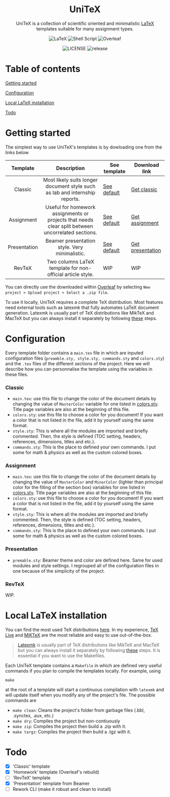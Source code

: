 <div align="center">

# UniTeX

UniTeX is a collection of scientific oriented and minimalistic [LaTeX](https://www.latex-project.org/) templates suitable for many assignment types.

![LaTeX](https://img.shields.io/badge/latex-%23008080.svg?style=for-the-badge&logo=latex&logoColor=white) ![Shell Script](https://img.shields.io/badge/shell_script-%23121011.svg?style=for-the-badge&logo=gnu-bash&logoColor=white) ![Overleaf](https://img.shields.io/badge/Overleaf-47A141?style=for-the-badge&logo=Overleaf&logoColor=white)

![LICENSE](https://img.shields.io/github/license/BCarnaval/UniTeX?color=blue&style=for-the-badge) ![release](https://img.shields.io/github/v/tag/BCarnaval/Unitex?color=%23FF7F50&style=for-the-badge)

</div>

# Table of contents

[Getting started](#getting-started)

[Configuration](#configuration)

[Local LaTeX installation](#local-latex-installation)

[Todo](#todo)

# Getting started

The simplest way to use UniTeX's templates is by dowloading one from the links below

<div align="center">

|   Template   	|                                                                                                                    Description                                                                                                                    	| See template                                                                       	| Download link                                                                                                         	|
|:------------:	|:-------------------------------------------------------------------------------------------------------------------------------------------------------------------------------------------------------------------------------------------------:	|------------------------------------------------------------------------------------	|-----------------------------------------------------------------------------------------------------------------------	|
|    Classic   	| Most likely suits longer document style such as lab and internship reports. 	| [See default](https://github.com/BCarnaval/UniTeX/blob/main/Classic/main.pdf)      	| [Get classic](https://downgit.evecalm.com/#/home?url=https://github.com/BCarnaval/UniTeX/tree/main/Classic)           	|
|  Assignment  	| Useful for homework assignments or projects that needs clear split between uncorrelated sections.                                            	| [See default](https://github.com/BCarnaval/UniTeX/blob/main/Assignment/main.pdf)     	| [Get assignment](https://downgit.evecalm.com/#/home?url=https://github.com/BCarnaval/UniTeX/tree/main/Assignment)         	|
| Presentation 	| Beamer presentation style. Very minimalistic.                                                                                                                                                                                                     	| [See default](https://github.com/BCarnaval/UniTeX/blob/main/Presentation/main.pdf) 	| [Get presentation](https://downgit.evecalm.com/#/home?url=https://github.com/BCarnaval/UniTeX/tree/main/Presentation) 	|
|    RevTeX    	| Two columns LaTeX template for non-official article style.                                                                                                                                                                                        	| WIP                                                                                	| WIP                                                                                                                   	|

</div>

You can directly use the downloaded within [Overleaf](https://www.overleaf.com/) by selecting `New project > Upload project > Select a .zip file`.

To use it locally, UniTeX requires a complete TeX distribution. Most features need external tools such as latexmk that fully automates LaTeX document generation. Latexmk is usually part of TeX distributions like MikTeX and MacTeX but you can always install it separately by following [these](https://mg.readthedocs.io/latexmk.html) steps.

# Configuration

Every template folder contains a `main.tex` file in which are inputed configuration files (`preamble.sty, style.sty, commands.sty` and `colors.sty`) and the `.tex` files of the different sections of the project. Here we will describe how you can personnalise the template using the variables in these files.

### Classic

- `main.tex`: use this file to change the color of the document details by changing the value of `MasterColor` variable for one listed in [colors.sty](https://github.com/BCarnaval/UniTeX/blob/main/Classic/colors.sty). Title page variables are also at the beginning of this file.
- `colors.sty`: use this file to choose a color for you document! If you want a color that is not listed in the file, add it by yourself using the same format.
- `style.sty`: This is where all the modules are imported and briefly commented. Then, the style is defined (TOC setting, headers, references, dimensions, titles and etc.).
- `commands.sty`: This is the place to defined your own commands. I put some for math & physics as well as the custom colored boxes.

### Assignment

- `main.tex`: use this file to change the color of the document details by changing the value of `MasterColor` and `MinorColor` (lighter than principal color for the filling of the section box) variables for one listed in [colors.sty](https://github.com/BCarnaval/UniTeX/blob/main/Assignment/colors.sty). Title page variables are also at the beginning of this file.
- `colors.sty`: use this file to choose a color for you document! If you want a color that is not listed in the file, add it by yourself using the same format.
- `style.sty`: This is where all the modules are imported and briefly commented. Then, the style is defined (TOC setting, headers, references, dimensions, titles and etc.).
- `commands.sty`: This is the place to defined your own commands. I put some for math & physics as well as the custom colored boxes.

### Presentation

- `premable.sty`: Beamer theme and color are defined here. Same for used modules and style settings. I regrouped all of the configuration files in one because of the simplicity of the project.

### RevTeX

WIP.

# Local LaTeX installation

You can find the most used TeX distributions [here](https://www.latex-project.org/get/#tex-distributions). In my experience, [TeX Live](https://www.tug.org/texlive/) and [MiKTeX](https://miktex.org/) are the most reliable and easy to use out-of-the-box.

> [Latexmk](https://www.cantab.net/users/johncollins/latexmk/) is usually part of TeX distributions like MikTeX and MacTeX but you can always install it separately by following [these](https://mg.readthedocs.io/latexmk.html) steps. It is essential if you want to use the Makefiles.

Each UniTeX template contains a `Makefile` in which are defined very useful commands if you plan to compile the templates locally. For example, using

```shell
make
```

at the root of a template will start a continuous compilation with `latexmk` and will update itself when you modify any of the project's file. The possible commands are

- `make clean`: Cleans the project's folder from garbage files (.bbl, .synctex, .aux, etc.)
- `make dry`: Compiles the project but non-contiuously
- `make zip`: Compiles the project then build a .zip with it.
- `make targz`: Compiles the project then build a .tgz with it.

# Todo

- [x] 'Classic' template
- [x] 'Homework' template (Overleaf's rebuild)
- [ ] 'RevTeX' template
- [x] 'Presentation' template from Beamer
- [ ] Rework CLI (make it robust and clean to install)
